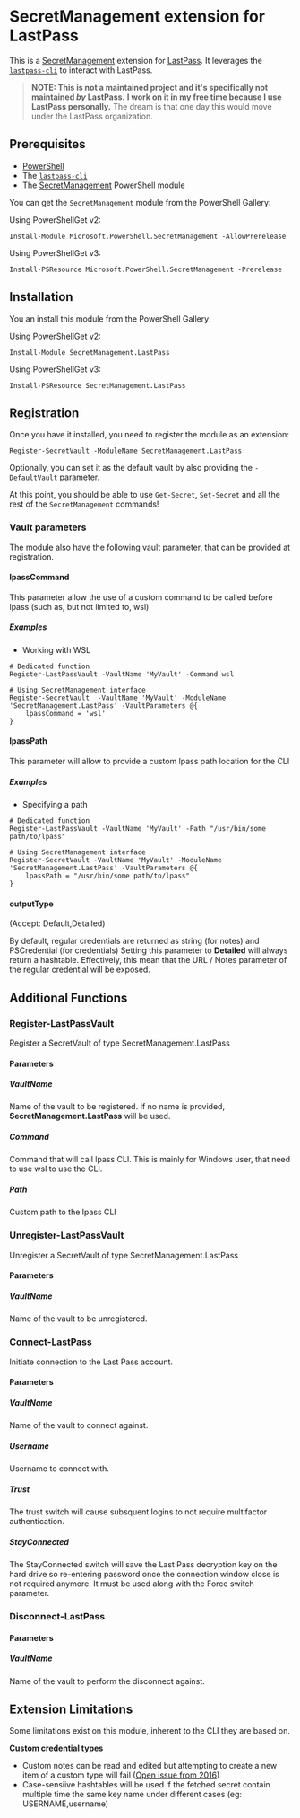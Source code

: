# SecretManagement extension for LastPass

This is a
[SecretManagement](https://github.com/PowerShell/SecretManagement)
extension for
[LastPass](https://lastpass.com).
It leverages the [`lastpass-cli`](https://github.com/lastpass/lastpass-cli)
to interact with LastPass.

> **NOTE: This is not a maintained project and it's specifically not maintained _by_ LastPass.**
> **I work on it in my free time because I use LastPass personally.**
> The dream is that one day this would move under the LastPass organization.

## Prerequisites

* [PowerShell](https://github.com/PowerShell/PowerShell)
* The [`lastpass-cli`](https://github.com/lastpass/lastpass-cli)
* The [SecretManagement](https://github.com/PowerShell/SecretManagement) PowerShell module

You can get the `SecretManagement` module from the PowerShell Gallery:

Using PowerShellGet v2:

```pwsh
Install-Module Microsoft.PowerShell.SecretManagement -AllowPrerelease
```

Using PowerShellGet v3:

```pwsh
Install-PSResource Microsoft.PowerShell.SecretManagement -Prerelease
```

## Installation

You an install this module from the PowerShell Gallery:

Using PowerShellGet v2:

```pwsh
Install-Module SecretManagement.LastPass
```

Using PowerShellGet v3:

```pwsh
Install-PSResource SecretManagement.LastPass
```

## Registration

Once you have it installed,
you need to register the module as an extension:

```pwsh
Register-SecretVault -ModuleName SecretManagement.LastPass
```

Optionally, you can set it as the default vault by also providing the
`-DefaultVault`
parameter.


At this point,
you should be able to use
`Get-Secret`, `Set-Secret`
and all the rest of the
`SecretManagement`
commands!

### Vault parameters

The module also have the following vault parameter, that can be provided at registration.

#### lpassCommand

This parameter allow the use of a custom command to be called before lpass (such as, but not limited to, wsl)

##### Examples


* Working with WSL

```pwsh
# Dedicated function
Register-LastPassVault -VaultName 'MyVault' -Command wsl

# Using SecretManagement interface
Register-SecretVault  -VaultName 'MyVault' -ModuleName 'SecretManagement.LastPass' -VaultParameters @{
    lpassCommand = 'wsl'
}
```


#### lpassPath

This parameter will allow to provide a custom lpass path location for the CLI

##### Examples

* Specifying a path

```pwsh
# Dedicated function
Register-LastPassVault -VaultName 'MyVault' -Path "/usr/bin/some path/to/lpass"

# Using SecretManagement interface
Register-SecretVault -VaultName 'MyVault' -ModuleName 'SecretManagement.LastPass' -VaultParameters @{
    lpassPath = "/usr/bin/some path/to/lpass"
}
```
#### outputType
(Accept: Default,Detailed) 

By default, regular credentials are returned as string (for notes) and PSCredential (for credentials) 
Setting this parameter to **Detailed** will always return a hashtable. Effectively, this mean that the URL / Notes parameter of the regular credential will be exposed. 

## Additional Functions

### Register-LastPassVault

Register a SecretVault of type SecretManagement.LastPass

#### Parameters
##### VaultName
Name of the vault to be registered. If no name is provided, **SecretManagement.LastPass** will be used.

##### Command
Command that will call lpass CLI. This is mainly for Windows user, that need to use wsl to use the CLI.

##### Path
Custom path to the lpass CLI


### Unregister-LastPassVault

Unregister a SecretVault of type SecretManagement.LastPass

#### Parameters
##### VaultName
Name of the vault to be unregistered.

### Connect-LastPass
Initiate connection to the Last Pass account. 

#### Parameters
##### VaultName
Name of the vault to connect against.

##### Username
Username to connect with.

##### Trust
The trust switch will cause subsquent logins to not require multifactor authentication.

##### StayConnected
The StayConnected switch will save the Last Pass decryption key on the hard drive so re-entering password once the connection window close is not required anymore. It must be used along with the Force switch parameter. 

### Disconnect-LastPass
#### Parameters

##### VaultName
Name of the vault to perform the disconnect against.

## Extension Limitations

Some limitations exist on this module, inherent to the CLI they are based on. 

**Custom credential types**
- Custom notes can be read and edited but attempting to create a new item of a custom type will fail ([Open issue from 2016](https://github.com/lastpass/lastpass-cli/issues/190))
- Case-sensiive hashtables will be used if the fetched secret contain multiple time the same key name under different cases (eg: USERNAME,username)